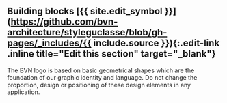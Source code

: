 ## Building blocks [{{ site.edit_symbol }}](https://github.com/bvn-architecture/styleguclasse/blob/gh-pages/_includes/{{ include.source }}){:.edit-link .inline title="Edit this section" target="_blank"}

The BVN logo is based on basic geometrical shapes which are the foundation of our graphic identity and language.
Do not change the proportion, design or positioning of these design elements in any application.
